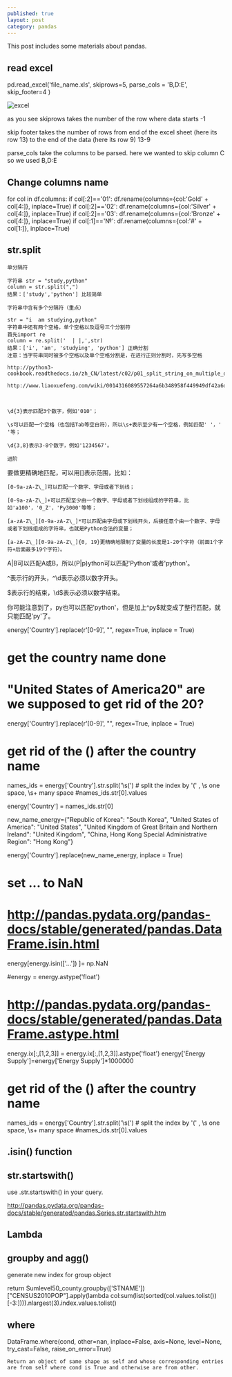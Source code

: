 ```yaml
---
published: true
layout: post
category: pandas
---
```

This post includes some materials about pandas.

## read excel 

pd.read_excel('file_name.xls',
skiprows=5,
parse_cols = 'B,D:E',
skip_footer=4
)
   
    
![excel](https://d3c33hcgiwev3.cloudfront.net/imageAssetProxy.v1/gwbw659XEeav5QpTGIv-Pg_538f2b2fc7f08419f7533c614f1da93f_Capture.PNG?expiry=1478736000000&hmac=SEKuUGWscyRKTSyXMb5a9C6DVjMgBrwv6ZOZi4XmiUc)

as you see skiprows takes the number of the row where data starts -1

skip footer takes the number of rows from end of the excel sheet (here its row 13) to the end of the data (here its row 9) 13-9

parse_cols take the columns to be parsed. here we wanted to skip column C so we used B,D:E


## Change columns name

for col in df.columns:
    if col[:2]=='01':
        df.rename(columns={col:'Gold' + col[4:]}, inplace=True)
    if col[:2]=='02':
        df.rename(columns={col:'Silver' + col[4:]}, inplace=True)
    if col[:2]=='03':
        df.rename(columns={col:'Bronze' + col[4:]}, inplace=True)
    if col[:1]=='№':
        df.rename(columns={col:'#' + col[1:]}, inplace=True) 
        
## str.split


    单分隔符

    字符串 str = "study,python"
    column = str.split(",")
    结果：['study','python'] 比较简单

    字符串中含有多个分隔符（重点）

    str = "i  am studying,python"
    字符串中还有两个空格，单个空格以及逗号三个分割符
    首先import re
    column = re.split('  | |,',str)
    结果：['i', 'am', 'studying', 'python'] 正确分割
    注意：当字符串同时被多个空格以及单个空格分割是，在进行正则分割时，先写多空格
    
    http://python3-cookbook.readthedocs.io/zh_CN/latest/c02/p01_split_string_on_multiple_delimiters.html
    
    http://www.liaoxuefeng.com/wiki/0014316089557264a6b348958f449949df42a6d3a2e542c000/00143193331387014ccd1040c814dee8b2164bb4f064cff000
    
    

    \d{3}表示匹配3个数字，例如'010'；

    \s可以匹配一个空格（也包括Tab等空白符），所以\s+表示至少有一个空格，例如匹配' '，' '等；

    \d{3,8}表示3-8个数字，例如'1234567'。
    
    进阶

要做更精确地匹配，可以用[]表示范围，比如：

    [0-9a-zA-Z\_]可以匹配一个数字、字母或者下划线；

    [0-9a-zA-Z\_]+可以匹配至少由一个数字、字母或者下划线组成的字符串，比如'a100'，'0_Z'，'Py3000'等等；

    [a-zA-Z\_][0-9a-zA-Z\_]*可以匹配由字母或下划线开头，后接任意个由一个数字、字母或者下划线组成的字符串，也就是Python合法的变量；

    [a-zA-Z\_][0-9a-zA-Z\_]{0, 19}更精确地限制了变量的长度是1-20个字符（前面1个字符+后面最多19个字符）。

A|B可以匹配A或B，所以(P|p)ython可以匹配'Python'或者'python'。

^表示行的开头，^\d表示必须以数字开头。

$表示行的结束，\d$表示必须以数字结束。

你可能注意到了，py也可以匹配'python'，但是加上^py$就变成了整行匹配，就只能匹配'py'了。

energy['Country'].replace(r'[0-9]', "", regex=True, inplace = True)


# get the country name done
# "United States of America20" are we supposed to get rid of the 20?
energy['Country'].replace(r'[0-9]', "", regex=True, inplace = True)

# get rid of the () after the country name
names_ids = energy['Country'].str.split('\s\(') # split the index by '(' , \s one space,  \s+ many space
#names_ids.str[0].values

energy['Country'] = names_ids.str[0]

new_name_energy={"Republic of Korea": "South Korea",
                "United States of America": "United States",
                "United Kingdom of Great Britain and Northern Ireland": "United Kingdom",
                "China, Hong Kong Special Administrative Region": "Hong Kong"}


energy['Country'].replace(new_name_energy, inplace = True)



# set ... to NaN

# http://pandas.pydata.org/pandas-docs/stable/generated/pandas.DataFrame.isin.html
energy[energy.isin(['...']) ]= np.NaN

#energy = energy.astype('float')

# http://pandas.pydata.org/pandas-docs/stable/generated/pandas.DataFrame.astype.html
energy.ix[:,[1,2,3]] = energy.ix[:,[1,2,3]].astype('float')
energy['Energy Supply']=energy['Energy Supply']*1000000









# get rid of the () after the country name
names_ids = energy['Country'].str.split('\s\(') # split the index by '(' , \s one space,  \s+ many space
#names_ids.str[0].values



## .isin() function


## str.startswith()

 use .str.startswith() in your query.

http://pandas.pydata.org/pandas-docs/stable/generated/pandas.Series.str.startswith.htm

## Lambda

## groupby and agg()
generate new index for group object

return Sumlevel50_county.groupby(['STNAME'])["CENSUS2010POP"].apply(lambda col:sum(list(sorted(col.values.tolist())[-3:]))).nlargest(3).index.values.tolist()


##  where

 DataFrame.where(cond, other=nan, inplace=False, axis=None, level=None, try_cast=False, raise_on_error=True)

    Return an object of same shape as self and whose corresponding entries are from self where cond is True and otherwise are from other.
